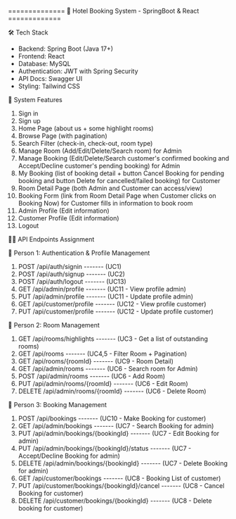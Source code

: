 ==============  🏨 Hotel Booking System - SpringBoot & React  =============

🛠️ Tech Stack
- Backend: Spring Boot (Java 17+)
- Frontend: React 
- Database: MySQL
- Authentication: JWT with Spring Security
- API Docs: Swagger UI
- Styling: Tailwind CSS


📌 System Features
1. Sign in
2. Sign up
3. Home Page (about us + some highlight rooms) 
4. Browse Page (with pagination)
5. Search Filter (check-in, check-out, room type)
6. Manage Room (Add/Edit/Delete/Search room) for Admin
7. Manage Booking (Edit/Delete/Search customer's confirmed booking and Accept/Decline customer's pending booking) for Admin
8. My Booking (list of booking detail + button Cancel Booking for pending booking and button Delete for cancelled/failed booking) for Customer
9. Room Detail Page (both Admin and Customer can access/view)
10. Booking Form (link from Room Detail Page when Customer clicks on Booking Now) for Customer fills in information to book room
11. Admin Profile (Edit information)
12. Customer Profile (Edit information)
13. Logout



📌📌 API Endpoints Assignment

👤 Person 1: Authentication & Profile Management
1. POST    /api/auth/signin               ------- (UC1)
2. POST    /api/auth/signup               ------- (UC2)
3. POST    /api/auth/logout               ------- (UC13)
4. GET     /api/admin/profile             ------- (UC11 - View profile admin)
5. PUT     /api/admin/profile             ------- (UC11 - Update profile admin)
6. GET     /api/customer/profile          ------- (UC12 - View profile customer)
7. PUT     /api/customer/profile          ------- (UC12 - Update profile customer)


👤 Person 2: Room Management
1. GET     /api/rooms/highlights                    ------- (UC3 - Get a list of outstanding rooms)
2. GET     /api/rooms                               ------- (UC4,5 - Filter Room + Pagination)
3. GET     /api/rooms/{roomId}                      ------- (UC9 - Room Detail)
4. GET     /api/admin/rooms                         ------- (UC6 - Search room for Admin)
5. POST    /api/admin/rooms                         ------- (UC6 - Add Room)
6. PUT     /api/admin/rooms/{roomId}                ------- (UC6 - Edit Room)
7. DELETE  /api/admin/rooms/{roomId}                ------- (UC6 - Delete Room)


👤 Person 3: Booking Management
1. POST    /api/bookings                                                    ------- (UC10 - Make Booking for customer)
2. GET     /api/admin/bookings                                              ------- (UC7 - Search Booking for admin)
3. PUT     /api/admin/bookings/{bookingId}                                  ------- (UC7 - Edit Booking for admin)
4. PUT     /api/admin/bookings/{bookingId}/status                           ------- (UC7 - Accept/Decline Booking for admin)
5. DELETE  /api/admin/bookings/{bookingId}                                  ------- (UC7 - Delete Booking for admin)
6. GET     /api/customer/bookings                                           ------- (UC8 - Booking List of customer)
7. PUT     /api/customer/bookings/{bookingId}/cancel                        ------- (UC8 - Cancel Booking for customer)
8. DELETE  /api/customer/bookings/{bookingId}                               ------- (UC8 - Delete booking for customer)

